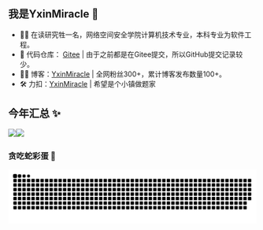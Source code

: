 ## 我是YxinMiracle 🎉

- 👷‍♂️ 在读研究牲一名，网络空间安全学院计算机技术专业，本科专业为软件工程。
- 💌 代码仓库： <a href="https://gitee.com/yxinmiracle">Gitee</a> | 由于之前都是在Gitee提交，所以GitHub提交记录较少。
- 👨‍💻 博客：<a href="https://blog.csdn.net/caiyongxin_001">YxinMiracle</a> | 全网粉丝300+，累计博客发布数量100+。
- 🛠 力扣：<a href="https://leetcode.cn/u/yxinmiracle/">YxinMiracle</a> | 希望是个小镇做题家


## 今年汇总 ✨

<img align="" height="137px" src="https://github-readme-stats.vercel.app/api?username=YxinMiracle&hide_title=true&hide_border=true&show_icons=true&include_all_commits=true&line_height=21&theme=radical" /><img align="" height="137px" src="https://github-readme-stats.vercel.app/api/top-langs/?username=YxinMiracle&layout=compact&hide=javascript,html,css&hide_title=true&hide_border=true&theme=radical&locale=cn" />

### 贪吃蛇彩蛋 🎄
<picture>
  <source media="(prefers-color-scheme: dark)" srcset="https://raw.githubusercontent.com/YxinMiracle/YxinMiracle/output/github-contribution-grid-snake-dark.svg">
  <source media="(prefers-color-scheme: light)" srcset="https://raw.githubusercontent.com/YxinMiracle/YxinMiracle/output/github-contribution-grid-snake.svg">
  <img alt="github contribution grid snake animation" src="https://raw.githubusercontent.com/YxinMiracle/YxinMiracle/output/github-contribution-grid-snake.svg">
</picture>
